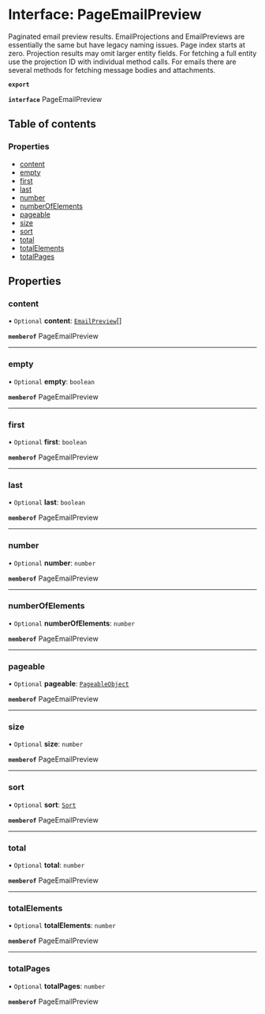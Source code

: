 # Interface: PageEmailPreview

Paginated email preview results. EmailProjections and EmailPreviews are essentially the same but have legacy naming issues. Page index starts at zero. Projection results may omit larger entity fields. For fetching a full entity use the projection ID with individual method calls. For emails there are several methods for fetching message bodies and attachments.

**`export`**

**`interface`** PageEmailPreview

## Table of contents

### Properties

- [content](PageEmailPreview.md#content)
- [empty](PageEmailPreview.md#empty)
- [first](PageEmailPreview.md#first)
- [last](PageEmailPreview.md#last)
- [number](PageEmailPreview.md#number)
- [numberOfElements](PageEmailPreview.md#numberofelements)
- [pageable](PageEmailPreview.md#pageable)
- [size](PageEmailPreview.md#size)
- [sort](PageEmailPreview.md#sort)
- [total](PageEmailPreview.md#total)
- [totalElements](PageEmailPreview.md#totalelements)
- [totalPages](PageEmailPreview.md#totalpages)

## Properties

### <a id="content" name="content"></a> content

• `Optional` **content**: [`EmailPreview`](EmailPreview.md)[]

**`memberof`** PageEmailPreview

___

### <a id="empty" name="empty"></a> empty

• `Optional` **empty**: `boolean`

**`memberof`** PageEmailPreview

___

### <a id="first" name="first"></a> first

• `Optional` **first**: `boolean`

**`memberof`** PageEmailPreview

___

### <a id="last" name="last"></a> last

• `Optional` **last**: `boolean`

**`memberof`** PageEmailPreview

___

### <a id="number" name="number"></a> number

• `Optional` **number**: `number`

**`memberof`** PageEmailPreview

___

### <a id="numberofelements" name="numberofelements"></a> numberOfElements

• `Optional` **numberOfElements**: `number`

**`memberof`** PageEmailPreview

___

### <a id="pageable" name="pageable"></a> pageable

• `Optional` **pageable**: [`PageableObject`](PageableObject.md)

**`memberof`** PageEmailPreview

___

### <a id="size" name="size"></a> size

• `Optional` **size**: `number`

**`memberof`** PageEmailPreview

___

### <a id="sort" name="sort"></a> sort

• `Optional` **sort**: [`Sort`](Sort.md)

**`memberof`** PageEmailPreview

___

### <a id="total" name="total"></a> total

• `Optional` **total**: `number`

**`memberof`** PageEmailPreview

___

### <a id="totalelements" name="totalelements"></a> totalElements

• `Optional` **totalElements**: `number`

**`memberof`** PageEmailPreview

___

### <a id="totalpages" name="totalpages"></a> totalPages

• `Optional` **totalPages**: `number`

**`memberof`** PageEmailPreview
